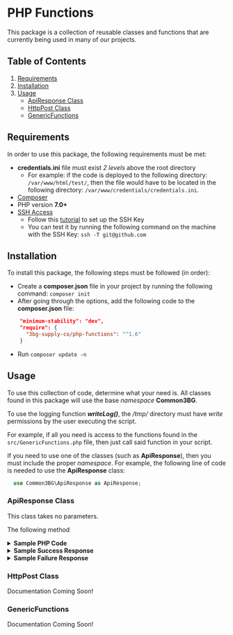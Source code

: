 # PHP Functions
This package is a collection of reusable classes and functions that are currently being used in many of our projects.

## Table of Contents
1. [Requirements](#requirements)
2. [Installation](#installation)
3. [Usage](#usage)
   - [ApiResponse Class](#api-response-class)
   - [HttpPost Class](#http-post-class)
   - [GenericFunctions](#generic-functions)

<a name="requirements"></a>
## Requirements
In order to use this package, the following requirements must be met:
* **credentials.ini** file must exist *2 levels* above the root directory
  - For example: if the code is deployed to the following directory: ```/var/www/html/test/```, then the file would have to be located in the following directory: ```/var/www/credentials/credentials.ini```.
* [Composer](https://getcomposer.org/)
* PHP version **7.0+**
* [SSH Access](https://github.com/settings/keys)
  - Follow this [tutorial](https://help.github.com/en/github/authenticating-to-github/generating-a-new-ssh-key-and-adding-it-to-the-ssh-agent) to set up the SSH Key
  - You can test it by running the following command on the machine with the SSH Key: ```ssh -T git@github.com```

<a name="installation"></a>
## Installation
To install this package, the following steps must be followed (in order):
* Create a **composer.json** file in your project by running the following command: ```composer init```
* After going through the options, add the following code to the **composer.json** file:
```json
    "minimum-stability": "dev",
    "require": {
      "3bg-supply-co/php-functions": "^1.6"
    }
```
* Run ```composer update -n```

<a name="usage"></a>
## Usage
To use this collection of code, determine what your need is. All classes found in this package will use the base *namespace* **Common3BG**.

To use the logging function ***writeLog()***, the */tmp/* directory must have *write* permissions by the user executing the script.

For example, if all you need is access to the functions found in the ```src/GenericFunctions.php``` file, then just call said function in your script.

If you need to use one of the classes (such as **ApiResponse**), then you must include the proper *namespace*. For example, the following line of code is needed to use the **ApiResponse** class:
```php
  use Common3BG\ApiResponse as ApiResponse;
```

<a name="api-response-class"></a>
### ApiResponse Class
This class takes no parameters.

The following method

<details>
<summary><b>Sample PHP Code</b></summary>

```php
require (__DIR__) . '/vendor/autoload.php';
use Common3BG\ApiResponse as ApiResponse;

$apiResponse = new ApiResponse();

// Sample #1: simple one liner being added to message then returning the response
$apiResponse->addMessage('Testing a custom message');
$apiResponse->sendResponse();

// Sample #2: adding another message then returning the response
$apiResponse->addMessage('Testing a second custom message');
$apiResponse->sendResponse();

// Sample #3: sending a fail response without any parameters
$apiResponse->sendFailResponse();


// Sample #4: adding a string error message with no data, then returning the fail response
$apiResponse->sendFailResponse('Custom Error Message with no $data given');

// Sample $5: adding an error message with data to the errors, then returning the fail response
$apiResponse->sendFailResponse(['message' => 'Original error message from $data', 'test' => 'Some error sample here (test key is not needed)']);
$apiResponse->sendFailResponse();

// Sample #6: adding multiple errors to the errors, then returning the fail response
$apiResponse->addError(['message' => 'Custom Error Message #2', 'test' => 'Sample Error #2']);
$apiResponse->addError(['message' => 'Custom Error Message #3', 'test' => 'Sample Error #3']);
$apiResponse->sendFailResponse();
```
</details>

<details>
  <summary><b>Sample Success Response</b></summary>

```json
{
    "success": true,
    "message": "",
    "data": [
        "Testing a success message",
        {
            "sample": "Success #1 Message"
        }
    ],
    "errors": []
}
```
</details>

<details>
  <summary><b>Sample Failure Response</b></summary>

```json
{
    "success": false,
    "message": "",
    "data": [],
    "errors": [
        {
            "message": "Custom Error Message #1",
            "test": "Sample Error #1"
        },
        {
            "message": "Custom Error Message #2",
            "test": "Sample Error #2"
        },
        {
            "message": "Custom Error Message #3",
            "test": "Sample Error #3"
        },
        {
            "message": "Error Message.",
            "test": "Testing an object being added to the errors"
        }
    ]
}
```
</details>

<a name="http-post-class"></a>
### HttpPost Class
Documentation Coming Soon!

<a name="generic-functions"></a>
### GenericFunctions
Documentation Coming Soon!
